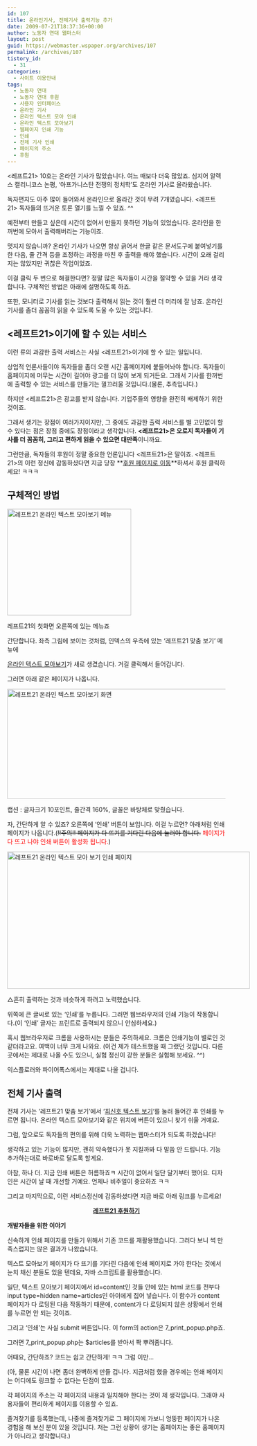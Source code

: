 ```yaml
---
id: 107
title: 온라인기사, 전체기사 출력기능 추가
date: 2009-07-21T18:37:36+00:00
author: 노동자 연대 웹마스터
layout: post
guid: https://webmaster.wspaper.org/archives/107
permalink: /archives/107
tistory_id:
  - 31
categories:
  - 사이트 이용안내
tags:
  - 노동자 연대
  - 노동자 연대 후원
  - 사용자 인터페이스
  - 온라인 기사
  - 온라인 텍스트 모아 인쇄
  - 온라인 텍스트 모아보기
  - 웹페이지 인쇄 기능
  - 인쇄
  - 전체 기사 인쇄
  - 페이지의 주소
  - 후원
---
```

<레프트21> 10호는 온라인 기사가 많았습니다. 여느 때보다 더욱 많았죠. 심지어 알렉스 캘리니코스 논평, ‘아프가니스탄 전쟁의 정치학’도 온라인 기사로 올라왔습니다.

독자편지도 아주 많이 들어와서 온라인으로 올라간 것이 무려 7개였습니다. <레프트21> 독자들의 뜨거운 토론 열기를 느낄 수 있죠. ^^

예전부터 만들고 싶은데 시간이 없어서 만들지 못하던 기능이 있었습니다. 온라인을 한꺼번에 모아서 출력해버리는 기능이죠.

멋지지 않습니까? 온라인 기사가 나오면 항상 긁어서 한글 같은 문서도구에 붙여넣기를 한 다음, 줄 간격 등을 조정하는 과정을 마친 후 출력을 해야 했습니다. 시간이 오래 걸리지는 않았지만 귀찮은 작업이었죠.

이걸 클릭 두 번으로 해결한다면? 정말 많은 독자들이 시간을 절약할 수 있을 거라 생각합니다. 구체적인 방법은 아래에 설명하도록 하죠.

또한, 모니터로 기사를 읽는 것보다 출력해서 읽는 것이 훨씬 더 머리에 잘 남죠. 온라인 기사를 좀더 꼼꼼히 읽을 수 있도록 도울 수 있는 것입니다.

## <레프트21>이기에 할 수 있는 서비스

이런 류의 과감한 출력 서비스는 사실 <레프트21>이기에 할 수 있는 일입니다.

상업적 언론사들이야 독자들을 좀더 오랜 시간 홈페이지에 붙들어놔야 합니다. 독자들이 홈페이지에 머무는 시간이 길어야 광고를 더 많이 보게 되거든요. 그래서 기사를 한꺼번에 출력할 수 있는 서비스를 만들기는 껄끄러울 것입니다.(물론, 추측입니다.)

하지만 <레프트21>은 광고를 받지 않습니다. 기업주들의 영향을 완전히 배제하기 위한 것이죠.

그래서 생기는 장점이 여러가지이지만, 그 중에도 과감한 출력 서비스를 별 고민없이 할 수 있다는 점은 장점 중에도 장점이라고 생각합니다. **<레프트21>은 오로지 독자들이 기사를 더 꼼꼼히, 그리고 편하게 읽을 수 있으면 대만족**이니까요.

그런만큼, 독자들의 후원이 정말 중요한 언론입니다 <레프트21>은 말이죠. <레프트21>의 이런 정신에 감동하셨다면 지금 당장 **<a target="_blank" href="http://wspaper.org/B_support.php?from=webmasterBlog">후원 페이지로 이동</a>**하셔서 후원 클릭하세요! ㅋㅋㅋ

## 구체적인 방법

<div style="width: 296px" class="wp-caption alignleft">
  <img src="https://webmaster.wspaper.org/wp-content/uploads/1/cfile24.uf.1621FF474D08471429E2D3.jpg" width="286" height="246" alt="레프트21 온라인 텍스트 모아보기 메뉴" />
  
  <p class="wp-caption-text">
    레프트21의 첫화면 오른쪽에 있는 메뉴죠
  </p>
</div>간단합니다. 좌측 그림에 보이는 것처럼, 인덱스의 우측에 있는 ‘레프트21 맞춤 보기’ 메뉴에 

<a target="_blank" href="http://wspaper.org/5_viewtext.php?option=online" class="broken_link">온라인 텍스트 모아보기</a>가 새로 생겼습니다. 거길 클릭해서 들어갑니다.

그러면 아래 같은 페이지가 나옵니다.

<img src="https://webmaster.wspaper.org/wp-content/uploads/1/cfile27.uf.160149564D0847143E9CAF.jpg" class="aligncenter" width="560" height="254" alt="레프트21 온라인 텍스트 모아보기 화면" />

캡션 : 글자크기 10포인트, 줄간격 160%, 글꼴은 바탕체로 맞췄습니다.

자, 간단하게 알 수 있죠? 오른쪽에 ‘인쇄’ 버튼이 보입니다. 이걸 누르면? 아래처럼 인쇄 페이지가 나옵니다.(<span style="text-decoration: line-through;">!!주의!! 페이지가 다 뜨기를 기다린 다음에 눌러야 합니다.</span> <span style="color: rgb(255, 0, 0);">페이지가 다 뜨고 나야 인쇄 버튼이 활성화 됩니다.</span>)

<div style="width: 570px" class="wp-caption aligncenter">
  <img src="https://webmaster.wspaper.org/wp-content/uploads/1/cfile6.uf.116304494D08471426B45E.jpg" width="560" height="317" alt="레프트21 온라인 텍스트 모아 보기 인쇄 페이지" />
  
  <p class="wp-caption-text">
    △흔히 출력하는 것과 비슷하게 하려고 노력했습니다.
  </p>
</div>

위쪽에 큰 글씨로 있는 ‘인쇄’를 누릅니다. 그러면 웹브라우저의 인쇄 기능이 작동합니다.(이 ‘인쇄’ 글자는 프린트로 출력되지 않으니 안심하세요.)

혹시 웹브라우저로 크롬을 사용하시는 분들은 주의하세요. 크롬은 인쇄기능이 별로인 것 같더라고요. 여백이 너무 크게 나와요. (이건 제가 테스트했을 때 그랬던 것입니다. 다른 곳에서는 제대로 나올 수도 있으니, 실험 정신이 강한 분들은 실험해 보세요. ^^)

익스플로러와 파이어폭스에서는 제대로 나올 겁니다.

## 전체 기사 출력

전체 기사는 ‘레프트21 맞춤 보기’에서 ‘<a target="_blank" href="http://wspaper.org/5_viewtext.php" class="broken_link">최신호 텍스트 보기</a>‘를 눌러 들어간 후 인쇄를 누르면 됩니다. 온라인 텍스트 모아보기와 같은 위치에 버튼이 있으니 찾기 쉬울 거예요.

그럼, 앞으로도 독자들의 편의를 위해 더욱 노력하는 웹마스터가 되도록 하겠습니다!

생각하고 있는 기능이 많지만, 괜히 약속했다가 못 지킬까봐 다 말씀 안 드립니다. 기능 추가하는대로 바로바로 달도록 할게요.

아참, 하나 더. 지금 인쇄 버튼은 허름하죠ㅋ 시간이 없어서 일단 달기부터 했어요. 디자인은 시간이 날 때 개선할 거예요. 언제나 비주얼이 중요하죠 ㅋㅋ

그리고 마지막으로, 이런 서비스정신에 감동하셨다면 지금 바로 아래 링크를 누르세요!

<p style="text-align: center;">
  <a target="_blank" href="http://wspaper.org/B_support.php?from=webmasterBlog"><strong>레프트21 후원하기</strong></a>
</p>

<div class="box1">
  <p style="text-align: left;">
    <strong>개발자들을 위한 이야기</strong>
  </p>
  
  <p style="text-align: left;">
    신속하게 인쇄 페이지를 만들기 위해서 기존 코드를 재활용했습니다. 그러다 보니 썩 만족스럽지는 않은 결과가 나왔습니다.
  </p>
  
  <p style="text-align: left;">
    텍스트 모아보기 페이지가 다 뜨기를 기다린 다음에 인쇄 페이지로 가야 한다는 것에서 눈치 채신 분들도 있을 텐데요, 자바 스크립트를 활용했습니다.
  </p>
  
  <p style="text-align: left;">
    일단, 텍스트 모아보기 페이지에서 id=content인 것들 안에 있는 html 코드를 전부다 input type=hidden name=articles인 아이에게 집어 넣습니다. 이 함수가 content 페이지가 다 로딩된 다음 작동하기 때문에, content가 다 로딩되지 않은 상황에서 인쇄를 누르면 안 되는 것이죠.
  </p>
  
  <p style="text-align: left;">
    그리고 ‘인쇄’는 사실 submit 버튼입니다. 이 form의 action은 7_print_popup.php죠.
  </p>
  
  <p style="text-align: left;">
    그러면 7_print_popup.php는 $articles를 받아서 쫙 뿌려줍니다.
  </p>
  
  <p style="text-align: left;">
    어때요, 간단하죠? 코드는 쉽고 간단하게! ㅋㅋ 그럼 이만&#8230;
  </p>
  
  <p style="text-align: left;">
    (아, 물론 시간이 나면 좀더 완벽하게 만들 겁니다. 지금처럼 했을 경우에는 인쇄 페이지는 어디에도 링크할 수 없다는 단점이 있죠.
  </p>
  
  <p style="text-align: left;">
    각 페이지의 주소는 각 페이지의 내용과 일치해야 한다는 것이 제 생각입니다. 그래야 사용자들이 편리하게 페이지를 이용할 수 있죠.
  </p>
  
  <p style="text-align: left;">
    즐겨찾기를 등록했는데, 나중에 즐겨찾기로 그 페이지에 가보니 엉뚱한 페이지가 나온 경험을 해 보신 분이 있을 것입니다. 저는 그런 상황이 생기는 홈페이지는 좋은 홈페이지가 아니라고 생각합니다.)
  </p>
</div>